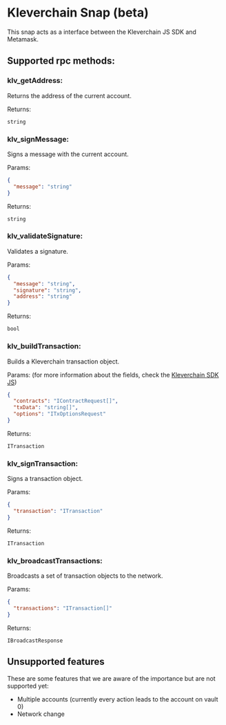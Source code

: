 # Kleverchain Snap (beta)

This snap acts as a interface between the Kleverchain JS SDK and Metamask.

## Supported rpc methods:

### klv_getAddress:
Returns the address of the current account.

Returns:
```
string
```

### klv_signMessage:
Signs a message with the current account.

Params:
```json
{
  "message": "string"
}
```
Returns:
```
string
```

### klv_validateSignature:
Validates a signature.


Params:
```json
{
  "message": "string",
  "signature": "string",
  "address": "string"
}
```
Returns:
```
bool
```


### klv_buildTransaction:
Builds a Kleverchain transaction object.

Params: (for more information about the fields, check the [Kleverchain SDK JS](https://github.com/klever-io/kleverchain-js))
```json
{
  "contracts": "IContractRequest[]",
  "txData": "string[]",
  "options": "ITxOptionsRequest"
}
```
Returns:
```
ITransaction
```

### klv_signTransaction:
Signs a transaction object.

Params:
```json
{
  "transaction": "ITransaction"
}
```
Returns:
```
ITransaction
```


### klv_broadcastTransactions:
Broadcasts a set of transaction objects to the network.

Params:
```json
{
  "transactions": "ITransaction[]"
}
```
Returns:
```
IBroadcastResponse
```


## Unsupported features
These are some features that we are aware of the importance but are not supported yet:
- Multiple accounts (currently every action leads to the account on vault 0)
- Network change
